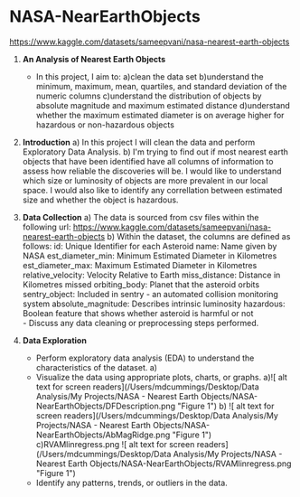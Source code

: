 # NASA-NearEarthObjects
https://www.kaggle.com/datasets/sameepvani/nasa-nearest-earth-objects

1. **An Analysis of Nearest Earth Objects**
   - In this project, I aim to:
       a)clean the data set
       b)understand the minimum, maximum, mean, quartiles, and standard deviation of the numeric columns
       c)understand the distribution of objects by absolute magnitude and maximum estimated distance
       d)understand whether the maximum estimated diameter is on average higher for hazardous or non-hazardous objects 

2. **Introduction**
   a) In this project I will clean the data and perform Exploratory Data Analysis.
   b) I'm trying to find out if most nearest earth objects that have been identified have all columns of information to assess how reliable the discoveries will be. I would like to understand which size or luminosity of objects are more prevalent in our local space. I would also like to identify any correllation between estimated size and whether the object is hazardous. 
   

3. **Data Collection**
   a) The data is sourced from csv files within the following url: https://www.kaggle.com/datasets/sameepvani/nasa-nearest-earth-objects
    b) Within the dataset, the columns are defined as follows:
                          id: Unique Identifier for each Asteroid
                        name: Name given by NASA
            est_diameter_min: Minimum Estimated Diameter in Kilometres
            est_diameter_max: Maximum Estimated Diameter in Kilometres
           relative_velocity: Velocity Relative to Earth
               miss_distance: Distance in Kilometres missed
               orbiting_body: Planet that the asteroid orbits
               sentry_object: Included in sentry - an automated collision monitoring system
          absolute_magnitude: Describes intrinsic luminosity
                   hazardous: Boolean feature that shows whether asteroid is harmful or not   
        - Discuss any data cleaning or preprocessing steps performed.

4. **Data Exploration**
   - Perform exploratory data analysis (EDA) to understand the characteristics of the dataset.
       a) 
   - Visualize the data using appropriate plots, charts, or graphs.
       a)![ alt text for screen readers](/Users/mdcummings/Desktop/Data Analysis/My Projects/NASA - Nearest Earth Objects/NASA-NearEarthObjects/DFDescription.png  "Figure 1")
       b) ![ alt text for screen readers](/Users/mdcummings/Desktop/Data Analysis/My Projects/NASA - Nearest Earth Objects/NASA-NearEarthObjects/AbMagRidge.png "Figure 1")
       c)RVAMlinregress.png ![ alt text for screen readers](/Users/mdcummings/Desktop/Data Analysis/My Projects/NASA - Nearest Earth Objects/NASA-NearEarthObjects/RVAMlinregress.png "Figure 1")
   - Identify any patterns, trends, or outliers in the data.

